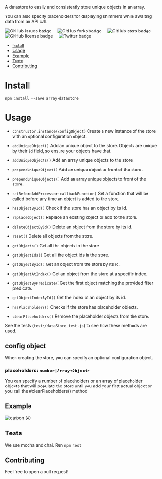 A datastore to easily and consistently store unique objects in an array.

You can also specify placeholders for displaying shimmers while awaiting data from an API call.

<div class="badge-examples__ExampleTable-sc-1m4e1ck-0 hgKsAa"><span style="height:20px; display:inline; margin-right:20px" class="common__BadgeWrapper-v13icv-3 GSKuB"><img alt="GitHub issues badge" src="https://img.shields.io/github/issues/Lwdthe1/jsdoc-rest-api"></span><span style="height:20px; display:inline; margin-right:20px" class="common__BadgeWrapper-v13icv-3 GSKuB"><img alt="GitHub forks badge" src="https://img.shields.io/github/forks/Lwdthe1/jsdoc-rest-api"></span><span style="height:20px; display:inline; margin-right:20px" class="common__BadgeWrapper-v13icv-3 GSKuB"><img alt="GitHub stars badge" src="https://img.shields.io/github/stars/Lwdthe1/jsdoc-rest-api"></span><span style="height:20px; display:inline; margin-right:20px" class="common__BadgeWrapper-v13icv-3 GSKuB"><img alt="GitHub license badge" src="https://img.shields.io/github/license/Lwdthe1/jsdoc-rest-api"></span><span style="height:20px; display:inline; margin-right:20px" class="common__BadgeWrapper-v13icv-3 GSKuB"><img alt="Twitter badge" src="https://img.shields.io/twitter/url?url=https%3A%2F%2Fgithub.com%2FLwdthe1%2Fjsdoc-rest-api"></span></tbody></table>

- [Install](#install)
- [Usage](#usage)
- [Example](#example)
- [Tests](#tests)
- [Contributing](#contributing)

# Install

`npm install --save array-datastore`

# Usage

- `constructor.instance(configObject)` Create a new instance of the store with an optional configuration object.
- `addUniqueObject()` Add an unique object to the store. Objects are unique by their `id` field, so ensure your objects have that.
- `addUniqueObjects()` Add an array unique objects to the store.
- `prependUniqueObject()` Add an unique object to front of the store.
- `prependUniqueObjects()` Add an array unique objects to front of the store.
- `setBeforeAddProcessor(callbackFunction)` Set a function that will be called before any time an object is added to the store.

- `hasObjectById()` Check if the store has an object by its id.
- `replaceObject()` Replace an existing object or add to the store.
- `deleteObjectById()` Delete an object from the store by its id.
- `reset()` Delete all objects from the store.

- `getObjects()` Get all the objects in the store.
- `getObjectIds()` Get all the object ids in the store.
- `getObjectById()` Get an object from the store by its id.
- `getObjectAtIndex()` Get an object from the store at a specific index.
- `getObjectByPredicate()`Get the first object matching the provided filter predicate.
- `getObjectIndexById()` Get the index of an object by its id.

- `hasPlaceholders()` Checks if the store has placeholder objects.
- `clearPlaceholders()` Remove the placeholder objects from the store.

See the tests (`tests/dataStore_test.js`) to see how these methods are used.

## config object

When creating the store, you can specify an optional configuration object.

### placeholders: `number|Array<Object>`

You can specify a number of placeholders or an array of placeholder objects that will populate the store until you add your first actual object or you call the #clearPlaceholders() method.

## Example

![carbon (4)](https://user-images.githubusercontent.com/5778798/68904124-fd9c8600-06f1-11ea-9d33-33a9f8613121.png)

## Tests

We use mocha and chai. Run `npm test`

## Contributing

Feel free to open a pull request!
